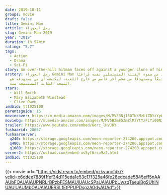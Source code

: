```yaml
---
date: 2019-10-11
groups: movie
draft: false
title: Gemini Man
artitle: رجل الجوزاء
slug: Gemini Man 2019
year: "2019"
duration: 1h 57min
rating: "5.7"
tags:
  - Action
  - Drama
  - Sci-Fi
story: An over-the-hill hitman faces off against a younger clone of himself.
arstory: رجل الجوزاء Gemini Man يجد واحد من صفوة القتلة المتسلسلين نفسه مُراقبًا
  ومتتبعًا ومستهدفًا من شخص آخر غامض من خارج اللعبة، ليكتشف أن من يستهدفه هو
  النسخة الشابة المستنسخة منه.
stars:
  - Will Smith
  - Mary Elizabeth Winstead
  - Clive Owen
imdbid: tt1025100
parentsguide: 15
moviecover: https://m.media-amazon.com/images/M/MV5BNjI5OTNkMzUtZDYzYy00NWQ5LTg4YzYtZmZjZDI0MGQzNGY2XkEyXkFqcGdeQXVyNjg2NjQwMDQ@._V1_UX182_CR0,0,182,268_AL_.jpg
moviebg: https://m.media-amazon.com/images/M/MV5BZmE5ZmZlM2YtYzFiYi00N2VjLWI0YjctNzZkNWFkNjUxZDAyXkEyXkFqcGdeQXVyNzI1NzMxNzM@._V1_SX1777_CR0,0,1777,991_AL_.jpg
trailer: https://www.youtube.com/embed/6orc_lHvJKY
fushaarid: 28657
fushaarserver: 
  q240: https://storage.googleapis.com/neon-reporter-274200.appspot.com/fushaar/media/28657/28657-240p.mp4
  q480: https://storage.googleapis.com/neon-reporter-274200.appspot.com/fushaar/media/28657/28657-480p.mp4
  q1080: https://storage.googleapis.com/neon-reporter-274200.appspot.com/fushaar/media/28657/28657.mp4
server2: https://uqload.com/embed-xs5yf6rso9z2.html
imdbId: tt1025100
---
```


{{< movie url= "https://vidstream.to/embed/pzkvuqcfdk/?vclid=c6ddee7889f1fef34d115eda1e53c17f325a46fe28edcade5845eff5nAAAUbFQAUAlAUPNRLrBPzbFESMAUlUAUcSPaUAlAUPbUwzqTeeuiBgSUhiNUAUlUAUMbOAUAlAUERSLfEtPPUPDsgzAGdvAUAd">}}

